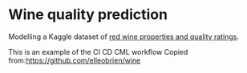 # Wine quality prediction
Modelling a Kaggle dataset of [red wine properties and quality ratings](https://www.kaggle.com/uciml/red-wine-quality-cortez-et-al-2009). 

This is an example of the CI CD CML workflow
Copied from:https://github.com/elleobrien/wine

